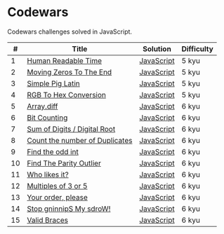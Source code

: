 # Codewars

Codewars challenges solved in JavaScript.

| #   | Title                                                                                    | Solution                                      | Difficulty |
| --- | ---------------------------------------------------------------------------------------- | --------------------------------------------- | ---------- |
| 1   | [Human Readable Time](https://www.codewars.com/kata/52685f7382004e774f0001f7)            | [JavaScript](./challenges/human-readable.js)  | 5 kyu      |
| 2   | [Moving Zeros To The End](https://www.codewars.com/kata/52597aa56021e91c93000cb0)        | [JavaScript](./challenges/move-zeros.js)      | 5 kyu      |
| 3   | [Simple Pig Latin](https://www.codewars.com/kata/520b9d2ad5c005041100000f)               | [JavaScript](./challenges/pig-it.js)          | 5 kyu      |
| 4   | [RGB To Hex Conversion](https://www.codewars.com/kata/513e08acc600c94f01000001)          | [JavaScript](./challenges/rgb.js)             | 5 kyu      |
| 5   | [Array.diff](https://www.codewars.com/kata/523f5d21c841566fde000009)                     | [JavaScript](./challenges/array-diff.js)      | 6 kyu      |
| 6   | [Bit Counting](https://www.codewars.com/kata/526571aae218b8ee490006f4)                   | [JavaScript](./challenges/count-bits.js)      | 6 kyu      |
| 7   | [Sum of Digits / Digital Root](https://www.codewars.com/kata/541c8630095125aba6000c00)   | [JavaScript](./challenges/digital-root.js)    | 6 kyu      |
| 8   | [Count the number of Duplicates](https://www.codewars.com/kata/54bf1c2cd5b56cc47f0007a1) | [JavaScript](./challenges/duplicate-count.js) | 6 kyu      |
| 9   | [Find the odd int](https://www.codewars.com/kata/54da5a58ea159efa38000836)               | [JavaScript](./challenges/find-odd.js)        | 6 kyu      |
| 10  | [Find The Parity Outlier](https://www.codewars.com/kata/5526fc09a1bbd946250002dc)        | [JavaScript](./challenges/find-outliner.js)   | 6 kyu      |
| 11  | [Who likes it?](https://www.codewars.com/kata/5266876b8f4bf2da9b000362)                  | [JavaScript](./challenges/likes.js)           | 6 kyu      |
| 12  | [Multiples of 3 or 5](https://www.codewars.com/kata/514b92a657cdc65150000006)            | [JavaScript](./challenges/multiples-of.js)    | 6 kyu      |
| 13  | [Your order, please](https://www.codewars.com/kata/55c45be3b2079eccff00010f)             | [JavaScript](./challenges/order.js)           | 6 kyu      |
| 14  | [Stop gninnipS My sdroW!](https://www.codewars.com/kata/5264d2b162488dc400000001)        | [JavaScript](./challenges/spin-words.js)      | 6 kyu      |
| 15  | [Valid Braces](https://www.codewars.com/kata/5277c8a221e209d3f6000b56)                   | [JavaScript](./challenges/valid-braces.js)    | 6 kyu      |
